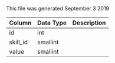 This file was generated September 3 2019

| Column   | Data Type | Description |
| -------- | --------- | ----------- |
| id       | int       |             |
| skill_id | smallint  |             |
| value    | smallint  |             |